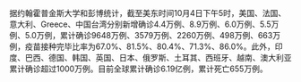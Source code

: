 据约翰霍普金斯大学和彭博统计，截至美东时间10月4日下午5时，美国、法国、意大利、Greece、中国台湾分别新增确诊4.4万例、8.9万例、6.0万例、5.5万例、5.0万例，累计确诊9648万例、3579万例、2260万例、498万例、663万例，疫苗接种完毕比率为67.0%、81.5%、80.4%、71.3%、86.0%。此外，印度、巴西、德国、韩国、英国、日本、俄罗斯、土耳其、西班牙、越南、澳大利亚累计确诊超过1000万例。目前全球累计确诊6.19亿例，累计死亡655万例。